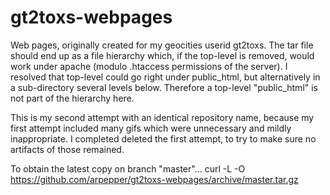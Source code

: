# gt2toxs-webpages
Web pages, originally created for my geocities userid gt2toxs.  The tar file should end up as a file hierarchy which, if the top-level is removed, would work under apache (modulo .htaccess permissions of the server).  I resolved that top-level could go right under public_html, but alternatively in a sub-directory several levels below.  Therefore a top-level "public_html" is not part of the hierarchy here.

This is my second attempt with an identical repository name, because my first attempt included many gifs which were unnecessary and mildly inappropriate.  I completed deleted the first attempt, to try to make sure no artifacts of those remained.

To obtain the latest copy on branch "master"...
curl -L -O https://github.com/arpepper/gt2toxs-webpages/archive/master.tar.gz
